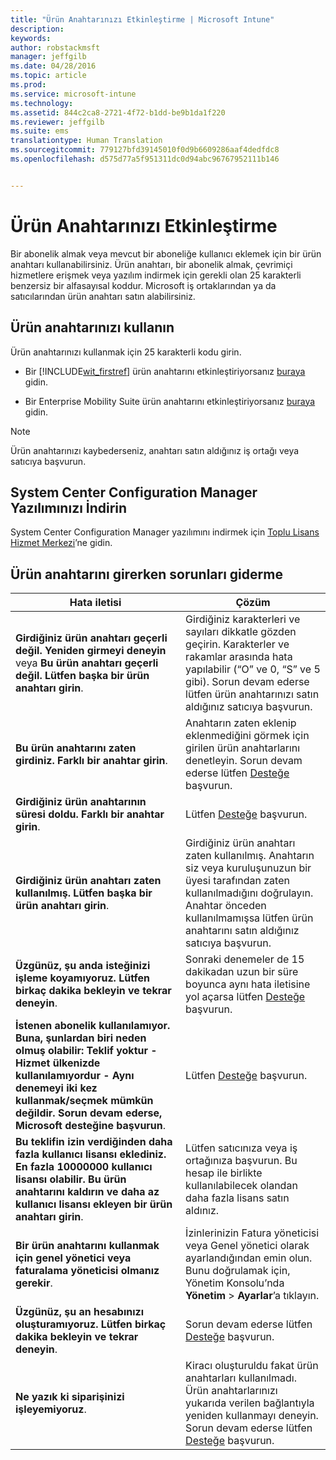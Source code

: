 ```yaml
---
title: "Ürün Anahtarınızı Etkinleştirme | Microsoft Intune"
description: 
keywords: 
author: robstackmsft
manager: jeffgilb
ms.date: 04/28/2016
ms.topic: article
ms.prod: 
ms.service: microsoft-intune
ms.technology: 
ms.assetid: 844c2ca8-2721-4f72-b1dd-be9b1da1f220
ms.reviewer: jeffgilb
ms.suite: ems
translationtype: Human Translation
ms.sourcegitcommit: 779127bfd39145010f0d9b6609286aaf4dedfdc8
ms.openlocfilehash: d575d77a5f951311dc0d94abc96767952111b146


---
```


# Ürün Anahtarınızı Etkinleştirme
Bir abonelik almak veya mevcut bir aboneliğe kullanıcı eklemek için bir ürün anahtarı kullanabilirsiniz. Ürün anahtarı, bir abonelik almak, çevrimiçi hizmetlere erişmek veya yazılım indirmek için gerekli olan 25 karakterli benzersiz bir alfasayısal koddur. Microsoft iş ortaklarından ya da satıcılarından ürün anahtarı satın alabilirsiniz.

## Ürün anahtarınızı kullanın
Ürün anahtarınızı kullanmak için 25 karakterli kodu girin.

-   Bir [!INCLUDE[wit_firstref](./includes/wit_firstref_md.md)] ürün anahtarını etkinleştiriyorsanız [buraya](https://account.manage.microsoft.com/commerce/productkeystart.aspx) gidin.

-   Bir Enterprise Mobility Suite ürün anahtarını etkinleştiriyorsanız [buraya](http://www.microsoft.com/ems/open) gidin.

> [!NOTE]
> Ürün anahtarınızı kaybederseniz, anahtarı satın aldığınız iş ortağı veya satıcıya başvurun.

## System Center Configuration Manager Yazılımınızı İndirin
System Center Configuration Manager yazılımını indirmek için [Toplu Lisans Hizmet Merkezi](http://go.microsoft.com/fwlink/?LinkID=232300)’ne gidin.

## Ürün anahtarını girerken sorunları giderme

|Hata iletisi|Çözüm|
|-----------------|--------------|
|**Girdiğiniz ürün anahtarı geçerli değil. Yeniden girmeyi deneyin** veya **Bu ürün anahtarı geçerli değil. Lütfen başka bir ürün anahtarı girin**.|Girdiğiniz karakterleri ve sayıları dikkatle gözden geçirin. Karakterler ve rakamlar arasında hata yapılabilir (“O” ve 0, “S” ve 5 gibi). Sorun devam ederse lütfen ürün anahtarınızı satın aldığınız satıcıya başvurun.|
|**Bu ürün anahtarını zaten girdiniz. Farklı bir anahtar girin**.|Anahtarın zaten eklenip eklenmediğini görmek için girilen ürün anahtarlarını denetleyin. Sorun devam ederse lütfen [Desteğe](http://go.microsoft.com/fwlink/?LinkID=394189) başvurun.|
|**Girdiğiniz ürün anahtarının süresi doldu. Farklı bir anahtar girin**.|Lütfen [Desteğe](http://go.microsoft.com/fwlink/?LinkID=394189) başvurun.|
|**Girdiğiniz ürün anahtarı zaten kullanılmış. Lütfen başka bir ürün anahtarı girin**.|Girdiğiniz ürün anahtarı zaten kullanılmış. Anahtarın siz veya kuruluşunuzun bir üyesi tarafından zaten kullanılmadığını doğrulayın. Anahtar önceden kullanılmamışsa lütfen ürün anahtarını satın aldığınız satıcıya başvurun.|
|**Üzgünüz, şu anda isteğinizi işleme koyamıyoruz. Lütfen birkaç dakika bekleyin ve tekrar deneyin**.|Sonraki denemeler de 15 dakikadan uzun bir süre boyunca aynı hata iletisine yol açarsa lütfen [Desteğe](http://go.microsoft.com/fwlink/?LinkID=394189) başvurun.|
|**İstenen abonelik kullanılamıyor. Buna, şunlardan biri neden olmuş olabilir: Teklif yoktur - Hizmet ülkenizde kullanılamıyordur - Aynı denemeyi iki kez kullanmak/seçmek mümkün değildir. Sorun devam ederse, Microsoft desteğine başvurun**.|Lütfen [Desteğe](http://go.microsoft.com/fwlink/?LinkID=394189) başvurun.|
|**Bu teklifin izin verdiğinden daha fazla kullanıcı lisansı eklediniz. En fazla 10000000 kullanıcı lisansı olabilir. Bu ürün anahtarını kaldırın ve daha az kullanıcı lisansı ekleyen bir ürün anahtarı girin**.|Lütfen satıcınıza veya iş ortağınıza başvurun. Bu hesap ile birlikte kullanılabilecek olandan daha fazla lisans satın aldınız.|
|**Bir ürün anahtarını kullanmak için genel yönetici veya faturalama yöneticisi olmanız gerekir**.|İzinlerinizin Fatura yöneticisi veya Genel yönetici olarak ayarlandığından emin olun. Bunu doğrulamak için, Yönetim Konsolu’nda **Yönetim** &gt; **Ayarlar**’a tıklayın.|
|**Üzgünüz, şu an hesabınızı oluşturamıyoruz. Lütfen birkaç dakika bekleyin ve tekrar deneyin**.|Sorun devam ederse lütfen [Desteğe](http://go.microsoft.com/fwlink/?LinkID=394189) başvurun.|
|**Ne yazık ki siparişinizi işleyemiyoruz**.|Kiracı oluşturuldu fakat ürün anahtarları kullanılmadı. Ürün anahtarlarınızı yukarıda verilen bağlantıyla yeniden kullanmayı deneyin. Sorun devam ederse lütfen [Desteğe](http://go.microsoft.com/fwlink/?LinkID=394189) başvurun.|



<!--HONumber=Jun16_HO4-->


